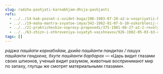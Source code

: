 ```yaml
---
slug: radzha-pashjati-karnabhjam-dhija-pashjanti
refs:
  - ../../14-kak-poznat-i-uvidet-boga/206-1983-07-28-a2-o-vospriyatii-bozhestvennogo.md
  - ../../19-maha-mantra-svyatoe-imya/342-1982-01-07-b-10-oskorblenij-svyatogo-imeni.md
  - ../../21-prakticheskie-voprosy-propovedi/375-1981-08-27-a1-2-revolyutsionnost-i-konservatizm-v-nastroenii-bhaktivinoda-thakura-sarasvati-thakura-bhaktivedanty-svami-i-shridhara-maharadzha.md
  - ../../63-zhizn-i-otkroveniya-svyatyh-vaishnavov/926-1982-05-03-b3-c1-velichie-sity-devi-obzor-ramayany.md
tags: []
---
```


*раджа пашйати карнабхйам, дхийа пашйанти пандитах / пашух пашйанти гандхена, бхуте пашйанти барбарах* — «Царь видит глазами своих шпионов, ученый видит разумом, животные воспринимают мир по запаху, глупцы же смотрят материальными глазами».
